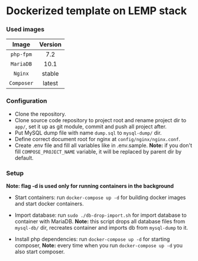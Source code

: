 Dockerized template on LEMP stack
=================================

### Used images ###

|     Image     |    Version    |
|     :---:     |     :---:     |
|   `php-fpm`   |      7.2      |
|   `MariaDB`   |     10.1      |
|    `Nginx`    |    stable     |
|   `Composer`  |    latest     |

### Configuration ###

 * Clone the repository.
 * Clone source code repository to project root and rename project dir to `app/`, set it up as git module, commit and 
 push all project after.
 * Put MySQL dump file with name `dump.sql` to `mysql-dump/` dir.
 * Define correct document root for nginx at `config/nginx/nginx.conf`.
 * Create .env file and fill all variables like in .env.sample. **Note:** if you don't fill `COMPOSE_PROJECT_NAME` 
 variable, it will be replaced by parent dir by default.
 
### Setup ###
 
 **Note: flag -d is used only for running containers in the background**
 
 * Start containers: run `docker-compose up -d` for building docker images and start docker containers.
 
 * Import database: run `sudo ./db-drop-import.sh` for import database to container with MariaDB. **Note:** this script
 drops all database files from `mysql-db/` dir, recreates container and imports db from `mysql-dump` to it.
 
 * Install php dependencies: run `docker-compose up -d` for starting composer, **Note:** every time when you run
 `docker-compose up -d` you also start composer.